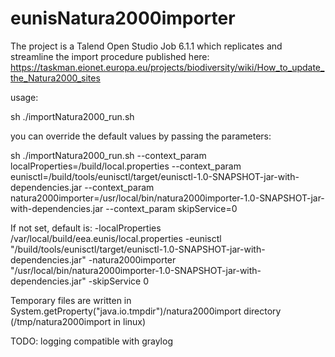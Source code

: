 # eunisNatura2000importer

The project is a Talend Open Studio Job 6.1.1 which replicates and streamline the import procedure published here:
https://taskman.eionet.europa.eu/projects/biodiversity/wiki/How_to_update_the_Natura2000_sites

usage:

sh ./importNatura2000_run.sh

you can override the default values by passing the parameters:

sh ./importNatura2000_run.sh --context_param localProperties=/build/local.properties --context_param eunisctl=/build/tools/eunisctl/target/eunisctl-1.0-SNAPSHOT-jar-with-dependencies.jar --context_param natura2000importer=/usr/local/bin/natura2000importer-1.0-SNAPSHOT-jar-with-dependencies.jar --context_param skipService=0

If not set, default is:
-localProperties /var/local/build/eea.eunis/local.properties
-eunisctl "/build/tools/eunisctl/target/eunisctl-1.0-SNAPSHOT-jar-with-dependencies.jar"
-natura2000importer "/usr/local/bin/natura2000importer-1.0-SNAPSHOT-jar-with-dependencies.jar"
-skipService 0
 

Temporary files are written in System.getProperty("java.io.tmpdir")/natura2000import directory (/tmp/natura2000import in linux)

TODO: logging compatible with graylog
